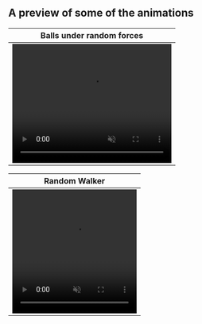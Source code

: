 ## A preview of some of the animations

|Balls under random forces|
|-----|
|<video width="320" height="240" style="width: 320px; height: 240px;" src="https://user-images.githubusercontent.com/23312366/140524781-7dffe194-7287-4d5d-a1e6-e5be02886237.mp4" autoplay muted />|

|Random Walker|
|-----|
|<video width="250" height="250" style="width: 250px; height: 250px;" src="https://user-images.githubusercontent.com/23312366/140528257-c5d18b1e-43c2-4b4b-89b7-9e26ed6e0cf1.mp4" autoplay muted />|
